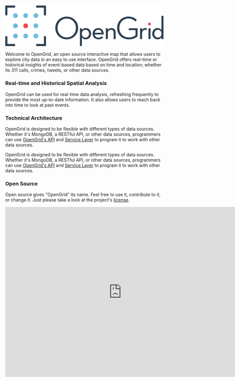 [![OpenGrid logo](./media/OpenGrid_Logo_Horizontal_3Color.png)](https://chicago.opengrid.io/opengrid)

<p>
Welcome to OpenGrid, an open source interactive map that allows users to explore city data in an easy to use interface. OpenGrid offers real-time or historical insights of event-based data based on time and location; whether its 311 calls, crimes, tweets, or other data sources.
</p>


### Real-time and Historical Spatial Analysis
OpenGrid can be used for real-time data analysis, refreshing frequently to provide the most up-to-date information. It also allows users to reach back into time to look at past events.

### Technical Architecture

OpenGrid is designed to be flexible with different types of data sources. Whether it's MongoDB, a RESTful API, or other data sources, programmers can use [OpenGrid's API](./system-administration/opengrid-api/#rest-service-resources) and [Service Layer](./system-administration/installation-and-setup/#service-layer) to program it to work with other data sources.

OpenGrid is designed to be flexible with different types of data sources. Whether it's MongoDB, a RESTful API, or other data sources, programmers can use [OpenGrid's API](system-administration/opengrid-api#rest-service-resources) and [Service Layer](system-administration/installation-and-setup#service-layer) to program it to work with other data sources.

### Open Source
Open source gives "OpenGrid" its name. Feel free to use it, contribute to it, or change it. Just please take a look at the project's <a href="https://github.com/Chicago/opengrid/blob/master/LICENSE.md">license</a>.

<iframe width="740" height="541" src="https://www.youtube.com/embed/pzhmbtf2Vp8" frameborder="0" allow="autoplay; encrypted-media" allowfullscreen></iframe>
